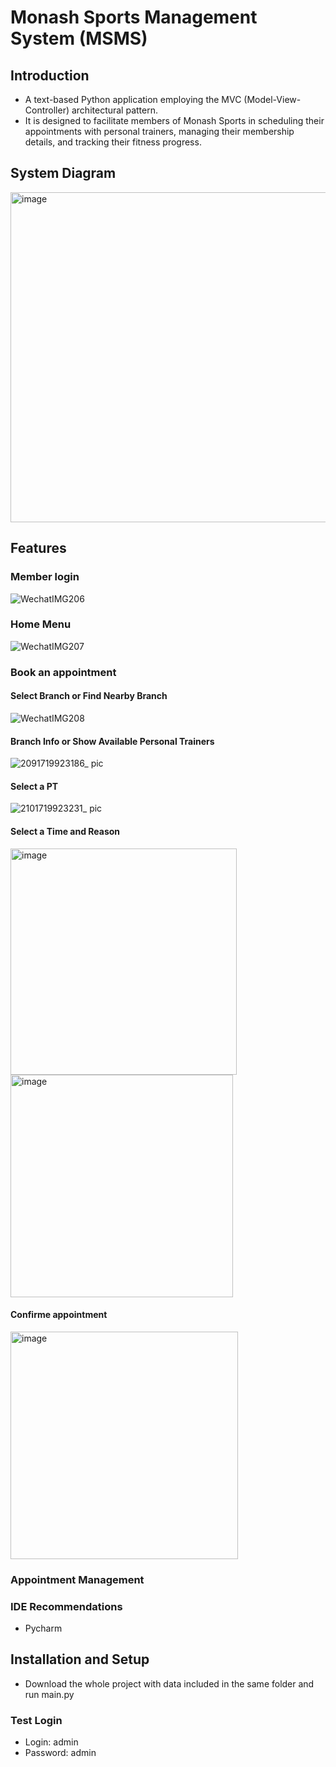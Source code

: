 # Monash Sports Management System (MSMS)

## Introduction
- A text-based Python application employing the MVC (Model-View-Controller) architectural pattern. 
- It is designed to facilitate members of Monash Sports in scheduling their appointments with personal trainers, managing their membership details, and tracking their fitness progress.

## System Diagram
<img width="528" alt="image" src="https://github.com/JingyanLou/MonashSportMangementSystem/assets/92469426/eb8796a3-6e2b-4698-87eb-4de47343efa1">


## Features
### Member login
![WechatIMG206](https://github.com/JingyanLou/MonashSportMangementSystem/assets/92469426/aae46ba8-f526-4bec-af30-efbadb4c6b58)
### Home Menu
![WechatIMG207](https://github.com/JingyanLou/MonashSportMangementSystem/assets/92469426/4ea10c72-9e7e-4891-a135-75cdb40befb1)

### Book an appointment
#### Select Branch or Find Nearby Branch
![WechatIMG208](https://github.com/JingyanLou/MonashSportMangementSystem/assets/92469426/68e1dba6-2445-459e-9c4d-a74a20789c99)
#### Branch Info or Show Available Personal Trainers
![2091719923186_ pic](https://github.com/JingyanLou/MonashSportMangementSystem/assets/92469426/381050a1-3803-4108-aa63-904be19ae96e)
#### Select a PT
![2101719923231_ pic](https://github.com/JingyanLou/MonashSportMangementSystem/assets/92469426/9854e5fb-1dd6-4579-b785-f20a07db8891)
#### Select a Time and Reason
<img width="362" alt="image" src="https://github.com/JingyanLou/MonashSportMangementSystem/assets/92469426/abcea7ba-69b4-46b2-b0e2-e34ffec50b59">
<img width="356" alt="image" src="https://github.com/JingyanLou/MonashSportMangementSystem/assets/92469426/000efc9b-7daa-4969-ae4d-1ec68c460a4e">

#### Confirme appointment
<img width="364" alt="image" src="https://github.com/JingyanLou/MonashSportMangementSystem/assets/92469426/b6fe50b8-84ae-4b79-9af6-b2cf61f64e68">

### Appointment Management



### IDE Recommendations
- Pycharm
  
## Installation and Setup
- Download the whole project with data included in the same folder and run main.py

### Test Login
- Login: admin
- Password: admin


